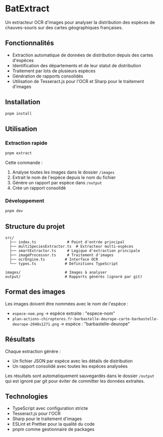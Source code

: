 # BatExtract

Un extracteur OCR d'images pour analyser la distribution des espèces de chauves-souris sur des cartes géographiques françaises.

## Fonctionnalités

- Extraction automatique de données de distribution depuis des cartes d'espèces
- Identification des départements et de leur statut de distribution
- Traitement par lots de plusieurs espèces
- Génération de rapports consolidés
- Utilisation de Tesseract.js pour l'OCR et Sharp pour le traitement d'images

## Installation

```bash
pnpm install
```

## Utilisation

### Extraction rapide

```bash
pnpm extract
```

Cette commande :

1. Analyse toutes les images dans le dossier `/images`
2. Extrait le nom de l'espèce depuis le nom du fichier
3. Génère un rapport par espèce dans `/output`
4. Crée un rapport consolidé

### Développement

```bash
pnpm dev
```

## Structure du projet

```
src/
  ├── index.ts              # Point d'entrée principal
  ├── multiSpeciesExtractor.ts  # Extracteur multi-espèces
  ├── smartExtractor.ts     # Logique d'extraction principale
  ├── imageProcessor.ts     # Traitement d'images
  ├── ocrEngine.ts         # Interface OCR
  └── types.ts             # Définitions TypeScript

images/                    # Images à analyser
output/                    # Rapports générés (ignoré par git)
```

## Format des images

Les images doivent être nommées avec le nom de l'espèce :

- `espece-nom.png` → espèce extraite : "espece-nom"
- `plan-actions-chiropteres.fr-barbastelle-deurope-carte-barbastelle-deurope-2048x1271.png` → espèce : "barbastelle-deurope"

## Résultats

Chaque extraction génère :

- Un fichier JSON par espèce avec les détails de distribution
- Un rapport consolidé avec toutes les espèces analysées

Les résultats sont automatiquement sauvegardés dans le dossier `/output` qui est ignoré par git pour éviter de committer les données extraites.

## Technologies

- TypeScript avec configuration stricte
- Tesseract.js pour l'OCR
- Sharp pour le traitement d'images
- ESLint et Prettier pour la qualité du code
- pnpm comme gestionnaire de packages
